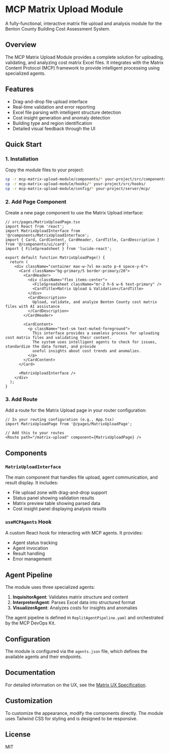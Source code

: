 # MCP Matrix Upload Module

A fully-functional, interactive matrix file upload and analysis module for the Benton County Building Cost Assessment System.

## Overview

The MCP Matrix Upload Module provides a complete solution for uploading, validating, and analyzing cost matrix Excel files. It integrates with the Matrix Content Protocol (MCP) framework to provide intelligent processing using specialized agents.

## Features

- Drag-and-drop file upload interface
- Real-time validation and error reporting
- Excel file parsing with intelligent structure detection
- Cost insight generation and anomaly detection
- Building type and region identification
- Detailed visual feedback through the UI

## Quick Start

### 1. Installation

Copy the module files to your project:

```bash
cp -r mcp-matrix-upload-module/components/* your-project/src/components/
cp -r mcp-matrix-upload-module/hooks/* your-project/src/hooks/
cp -r mcp-matrix-upload-module/config/* your-project/server/mcp/
```

### 2. Add Page Component

Create a new page component to use the Matrix Upload interface:

```tsx
// src/pages/MatrixUploadPage.tsx
import React from 'react';
import MatrixUploadInterface from '@/components/MatrixUploadInterface';
import { Card, CardContent, CardHeader, CardTitle, CardDescription } from '@/components/ui/card';
import { FileSpreadsheet } from 'lucide-react';

export default function MatrixUploadPage() {
  return (
    <div className="container max-w-7xl mx-auto p-4 space-y-6">
      <Card className="bg-primary/5 border-primary/20">
        <CardHeader>
          <div className="flex items-center">
            <FileSpreadsheet className="mr-2 h-6 w-6 text-primary" />
            <CardTitle>Matrix Upload & Validation</CardTitle>
          </div>
          <CardDescription>
            Upload, validate, and analyze Benton County cost matrix files with AI assistance
          </CardDescription>
        </CardHeader>
        
        <CardContent>
          <p className="text-sm text-muted-foreground">
            This interface provides a seamless process for uploading cost matrix files and validating their content.
            The system uses intelligent agents to check for issues, standardize the data format, and provide
            useful insights about cost trends and anomalies.
          </p>
        </CardContent>
      </Card>
      
      <MatrixUploadInterface />
    </div>
  );
}
```

### 3. Add Route

Add a route for the Matrix Upload page in your router configuration:

```tsx
// In your routing configuration (e.g., App.tsx)
import MatrixUploadPage from '@/pages/MatrixUploadPage';

// Add this to your routes
<Route path="/matrix-upload" component={MatrixUploadPage} />
```

## Components

### `MatrixUploadInterface`

The main component that handles file upload, agent communication, and result display. It includes:

- File upload zone with drag-and-drop support
- Status panel showing validation results
- Matrix preview table showing parsed data
- Cost insight panel displaying analysis results

### `useMCPAgents` Hook

A custom React hook for interacting with MCP agents. It provides:

- Agent status tracking
- Agent invocation
- Result handling
- Error management

## Agent Pipeline

The module uses three specialized agents:

1. **InquisitorAgent**: Validates matrix structure and content
2. **InterpreterAgent**: Parses Excel data into structured format
3. **VisualizerAgent**: Analyzes costs for insights and anomalies

The agent pipeline is defined in `ReplitAgentPipeline.yaml` and orchestrated by the MCP DevOps Kit.

## Configuration

The module is configured via the `agents.json` file, which defines the available agents and their endpoints.

## Documentation

For detailed information on the UX, see the [Matrix UX Specification](./docs/Matrix_UX_Spec.md).

## Customization

To customize the appearance, modify the components directly. The module uses Tailwind CSS for styling and is designed to be responsive.

## License

MIT